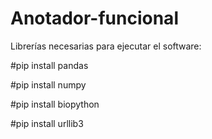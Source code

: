 # Anotador-funcional

Librerías necesarias para ejecutar el software:

#pip install pandas

#pip install numpy

#pip install biopython

#pip install urllib3
